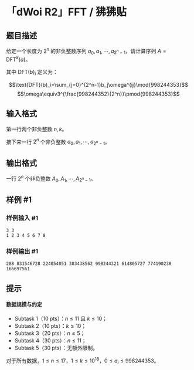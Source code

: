 # 「dWoi R2」FFT / 狒狒贴

## 题目描述

给定一个长度为 $2^n$ 的非负整数序列 $a_0,a_1,\cdots,a_{2^n-1}$，请计算序列 $A=\text{DFT}^k(a)$。

其中 $\text{DFT}(b)_i$ 定义为：

$$\text{DFT}(b)_i=\sum_{j=0}^{2^n-1}b_j\omega^{ij}\mod{998244353}$$
$$\omega\equiv3^{\frac{998244352}{2^n}}\pmod{998244353}$$

## 输入格式

第一行两个非负整数 $n,k$。

接下来一行 $2^n$ 个非负整数 $a_0,a_1,\cdots,a_{2^n-1}$。

## 输出格式

一行 $2^n$ 个非负整数 $A_0,A_1,\cdots,A_{2^n-1}$。

## 样例 #1

### 样例输入 #1
```
3 3
1 2 3 4 5 6 7 8
```

### 样例输出 #1

```
288 831546728 224054051 383438562 998244321 614805727 774190238 166697561
```

## 提示

#### 数据规模与约定

 - Subtask 1（10 pts）：$n\le 11$ 且 $k\le 10$；
 - Subtask 2（10 pts）：$k\le 10$；
 - Subtask 3（20 pts）：$n\le 5$；
 - Subtask 4（30 pts）：$n\le 11$；
 - Subtask 5（30 pts）：无额外限制。

对于所有数据，$1\le n\le 17$，$1\le k\le10^{18}$，$0\le a_i\le 998244353$。
